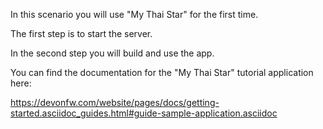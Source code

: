 In this scenario you will use "My Thai Star" for the first time. 

The first step is to start the server. 

In the second step you will build and use the app.



 

You can find the documentation for the "My Thai Star" tutorial application here:

https://devonfw.com/website/pages/docs/getting-started.asciidoc_guides.html#guide-sample-application.asciidoc
